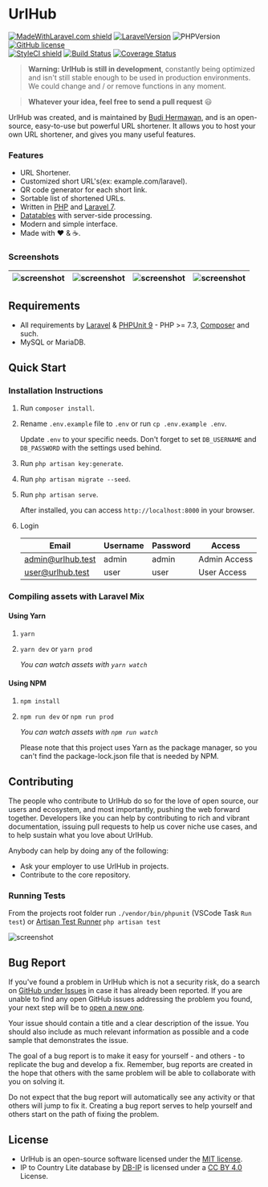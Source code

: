 <h1>UrlHub</h1>

[![MadeWithLaravel.com shield](https://madewithlaravel.com/storage/repo-shields/1049-shield.svg)](https://madewithlaravel.com/p/plur/shield-link)
[![LaravelVersion](https://img.shields.io/badge/Laravel-7-f56857.svg?style=flat-square)](https://laravel.com/docs/7.x)
![PHPVersion](https://img.shields.io/badge/PHP-%5E7.3-777BB4.svg?style=flat-square)
[![GitHub license](https://img.shields.io/github/license/realodix/newt.svg?style=flat-square)](https://github.com/realodix/newt/blob/master/LICENSE) <br>
[![StyleCI shield](https://github.styleci.io/repos/146186200/shield)](https://github.styleci.io/repos/146186200)
[![Build Status](https://travis-ci.org/realodix/urlhub.svg?branch=master)](https://travis-ci.org/realodix/urlhub)
[![Coverage Status](https://coveralls.io/repos/github/realodix/urlhub/badge.svg?branch=master)](https://coveralls.io/github/realodix/urlhub)

> **Warning: UrlHub is still in development**, constantly being optimized and isn't still stable enough to be used in production environments. We could change and / or remove functions in any moment.

> **Whatever your idea, feel free to send a pull request** 😃

UrlHub was created, and is maintained by [Budi Hermawan](https://github.com/realodix), and is an open-source, easy-to-use but powerful URL shortener. It allows you to host your own URL shortener, and gives you many useful features.

### Features
- URL Shortener.
- Customized short URL's(ex: example.com/laravel).
- QR code generator for each short link.
- Sortable list of shortened URLs.
- Written in [PHP](https://www.php.net/) and [Laravel 7](https://laravel.com/docs/7.x).
- [Datatables](https://datatables.net/) with server-side processing.
- Modern and simple interface.
- Made with :heart: &amp; :coffee:.

### Screenshots
| ![screenshot](https://i.imgur.com/GFvIeBg.png) | ![screenshot](https://i.imgur.com/nJGVGHT.png) | ![screenshot](https://i.imgur.com/CpMAeaq.png) | ![screenshot](https://i.imgur.com/imRINvR.jpg) |
|-|-|-|-|


## Requirements
* All requirements by [Laravel](https://laravel.com/docs/installation#server-requirements) & [PHPUnit 9](https://phpunit.readthedocs.io/en/9.0/installation.html#requirements) - PHP >= 7.3, [Composer](https://getcomposer.org/) and such.
* MySQL or MariaDB.


## Quick Start
### Installation Instructions
1. Run `composer install`.

2. Rename `.env.example` file to `.env` or run `cp .env.example .env`.

   Update `.env` to your specific needs. Don't forget to set `DB_USERNAME` and `DB_PASSWORD` with the settings used behind.

3. Run `php artisan key:generate`.

4. Run `php artisan migrate --seed`.

5. Run `php artisan serve`.

   After installed, you can access `http://localhost:8000` in your browser.

6. Login

   | Email             | Username | Password | Access       |
   |-------------------|----------|----------|--------------|
   | admin@urlhub.test | admin    | admin    | Admin Access |
   | user@urlhub.test  | user     | user     | User Access  |


### Compiling assets with Laravel Mix

#### Using Yarn
1. `yarn`
2. `yarn dev` or `yarn prod`

    *You can watch assets with `yarn watch`*

#### Using NPM
1. `npm install`
2. `npm run dev` or `npm run prod`

    *You can watch assets with `npm run watch`*

   Please note that this project uses Yarn as the package manager, so you can't find the package-lock.json file that is needed by NPM.

## Contributing
The people who contribute to UrlHub do so for the love of open source, our users and ecosystem, and most importantly, pushing the web forward together. Developers like you can help by contributing to rich and vibrant documentation, issuing pull requests to help us cover niche use cases, and to help sustain what you love about UrlHub. 

Anybody can help by doing any of the following:
- Ask your employer to use UrlHub in projects.
- Contribute to the core repository.

### Running Tests

From the projects root folder run `./vendor/bin/phpunit` (VSCode Task `Run test`) or [Artisan Test Runner](https://laravel.com/docs/testing#artisan-test-runner) `php artisan test`

![screenshot](https://i.imgur.com/SPeeXjq.png)


## Bug Report
If you've found a problem in UrlHub which is not a security risk, do a search on [GitHub under Issues](https://github.com/realodix/urlhub/issues) in case it has already been reported. If you are unable to find any open GitHub issues addressing the problem you found, your next step will be to [open a new one](https://github.com/realodix/urlhub/issues/new/choose).

Your issue should contain a title and a clear description of the issue. You should also include as much relevant information as possible and a code sample that demonstrates the issue.

The goal of a bug report is to make it easy for yourself - and others - to replicate the bug and develop a fix. Remember, bug reports are created in the hope that others with the same problem will be able to collaborate with you on solving it.

Do not expect that the bug report will automatically see any activity or that others will jump to fix it. Creating a bug report serves to help yourself and others start on the path of fixing the problem.


## License
- UrlHub is an open-source software licensed under the [MIT license](https://github.com/realodix/urlhub/blob/master/LICENSE).
- IP to Country Lite database by [DB-IP](https://db-ip.com) is licensed under a [CC BY 4.0](https://creativecommons.org/licenses/by/4.0/) License.
